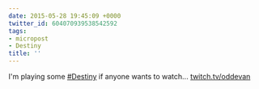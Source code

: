 ```yaml
---
date: 2015-05-28 19:45:09 +0000
twitter_id: 604070939538542592
tags:
- micropost
- Destiny
title: ''
---
```


I'm playing some [#Destiny](https://twitter.com/hashtag/Destiny) if anyone wants to watch... [twitch.tv/oddevan](http://twitch.tv/oddevan)
